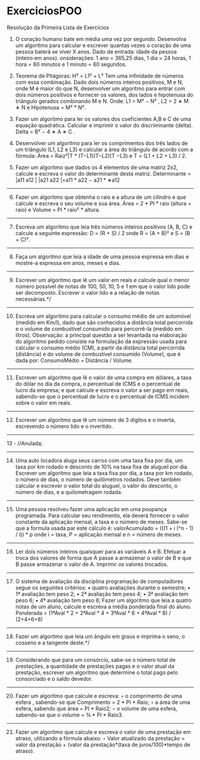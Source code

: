 # ExerciciosPOO
Resolução da Primeira Lista de Exercícios

1) O coração humano bate em média uma vez por segundo. Desenvolva um algoritmo para calcular e escrever quantas vezes o
coração de uma pessoa baterá se viver X anos. Dado de entrada: idade da pessoa (inteiro em anos). 
onsiderações: 1 ano = 365,25 dias, 1 dia = 24 horas, 1 hora = 60 minutos e 1 minuto = 60 segundos.

2) Teorema de Pitágoras: H² = L1² + L²
Tem uma infinidade de números com essa combinação. Dado dois números inteiros positivos,
 M e N, onde M é maior do que N, desenvolver um algoritmo para entrar com dois números 
positivos e fornecer os valores, dos lados e hipotenusa do triângulo gerados combinando M e N. 
Onde: L1 = M² − N² , L2 = 2 ∗ M ∗ N e Hipotenusa = M² * N².

03) Fazer um algoritmo para ler os valores dos coeficientes A,B e C de uma equação quadrática. 
Calcular e imprimir o valor do discriminante (delta). Delta = B² − 4 ∗ A ∗ C .

04) Desenvolver um algoritmo para ler os comprimentos dos três lados de um triângulo (L1, L2 e L3) e calcular a área do triângulo de
acordo com a fórmula:
Área = Raiz²|T * (T−L1)*(T−L2)*(T −L3) e  T = (L1 + L2 + L3) / 2.

05) Fazer um algoritmo que dados os 4 elementos de uma matriz 2x2, calcule e escreva o valor do determinante desta matriz.
Determinante =  |a11 a12 |
		            |a21 a22 |=a11 * a22 − a21 * ∗a12  
    
----------------------------------------------------------------------------------------------------------------------

06) Fazer um algoritmo que obtenha o raio e a altura de um cilindro e que calcule e escreva o seu volume e sua área.
Área = 2 * PI * raio (altura + raio) e Volume = PI * raio² * altura. 

----------------------------------------------------------------------------------------------------------------------

07) Escreva um algoritmo que leia três números inteiros positivos (A, B, C) e calcule a seguinte expressão:
D = (R + S) / 2 onde R = (A + B)² e S = (B + C)².

----------------------------------------------------------------------------------------------------------------------

08) Faça um algoritmo que leia a idade de uma pessoa expressa em dias e mostre-a expressa em anos, meses e dias.

----------------------------------------------------------------------------------------------------------------------

09) Escrever um algoritmo que lê um valor em reais e calcule qual o menor número possível de notas de 100, 50, 10, 5 e 1 em que o
valor lido pode ser decomposto. Escrever o valor lido e a relação de notas necessárias.*/

----------------------------------------------------------------------------------------------------------------------

10) Escreva um algoritmo para calcular o consumo médio de um automóvel (medido em Km/l), dado que são conhecidos a distância
total percorrida e o volume de combustível consumido para percorrê-la (medido em litros). Observação: a principal questão a ser
levantada na elaboração do algoritmo pedido consiste na formulação da expressão usada para calcular o consumo médio (CM), a partir
da distância total percorrida (distância) e do volume de combustível consumido (Volume), que é dada por:
ConsumoMédio = Distância / Volume.

----------------------------------------------------------------------------------------------------------------------

11) Escrever um algoritmo que lê o valor de uma compra em dólares, a taxa do dólar no dia da compra, o percentual de ICMS e o
percentual de lucro da empresa; e que calcule e escreva o valor a ser pago em reais, sabendo-se que o percentual de lucro e o percentual
de ICMS incidem sobre o valor em reais.

----------------------------------------------------------------------------------------------------------------------

12) Escrever um algoritmo que lê um número de 3 dígitos e o inverta, escrevendo o número lido e o invertido.

----------------------------------------------------------------------------------------------------------------------

13 - //Anulada;

----------------------------------------------------------------------------------------------------------------------

14) Uma auto locadora aluga seus carros com uma taxa fixa por dia, um taxa por km rodado e desconto de 10% na taxa fixa de
aluguel por dia. Escrever um algoritmo que leia a taxa fixa por dia, a taxa por km rodado, o número de dias, o número de quilômetros
rodados. Deve também calcular e escrever o valor total do aluguel, o valor do desconto, o número de dias, e a quilometragem rodada.

----------------------------------------------------------------------------------------------------------------------

15) Uma pessoa resolveu fazer uma aplicação em uma poupança programada. Para calcular seu rendimento, ela deverá fornecer o
valor constante da aplicação mensal, a taxa e o número de meses. Sabe-se que a formula usada par este cálculo é:
valorAcumulado = (((1 + i )^n - 1) / i)) * p onde i = taxa, P = aplicação mensal e n = número de meses.

----------------------------------------------------------------------------------------------------------------------

16) Ler dois números inteiros quaisquer para as variáveis A e B. Efetuar a troca dos valores de forma que A passe a armazenar o valor
de B e que B passe armazenar o valor de A. Imprimir os valores trocados.

----------------------------------------------------------------------------------------------------------------------

17) O sistema de avaliação da disciplina programação de computadores segue os seguintes critérios:
• quatro avaliações durante o semestre;
• 1ª avaliação tem peso 2;
• 2ª avaliação tem peso 4;
• 3ª avaliação tem peso 6;
• 4ª avaliação tem peso 8;
Fazer um algoritmo que leia a quatro notas de um aluno, calcule e escreva a média ponderada final do aluno.
Ponderada = (1ªAval * 2 +  2ªAval * 4 + 3ªAval * 6 + 4ªAval * 8) / (2+4+6+8)
           
----------------------------------------------------------------------------------------------------------------------

18) Fazer um algoritmo que leia um ângulo em graus e imprima o seno, o cosseno e a tangente deste.*/


----------------------------------------------------------------------------------------------------------------------

19) Considerando que para um consórcio, sabe-se o número total de prestações, a quantidade de prestações pagas e o valor atual da
prestação, escrever um algoritmo que determine o total pago pelo consorciado e o saldo devedor.
        
----------------------------------------------------------------------------------------------------------------------

20) Fazer um algoritmo que calcule e escreva:
◦ o comprimento de uma esfera , sabendo-se que Comprimento = 2 * PI * Raio;
◦ a área de uma esfera, sabendo que área = PI * Raio2;
◦ o volume de uma esfera, sabendo-se que o volume = ¾ * PI * Raio3.

----------------------------------------------------------------------------------------------------------------------

21) Fazer um algoritmo que calcule e escreva o valor de uma prestação em atraso, utilizando a fórmula abaixo:
◦ Valor atualizado da prestação = valor da prestação + (valor da prestação*(taxa de juros/100)*tempo de atraso).

